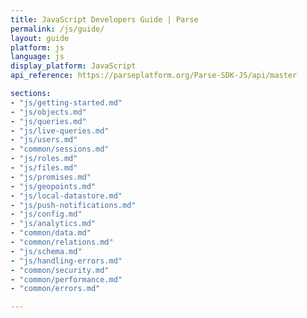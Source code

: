 ```yaml
---
title: JavaScript Developers Guide | Parse
permalink: /js/guide/
layout: guide
platform: js
language: js
display_platform: JavaScript
api_reference: https://parseplatform.org/Parse-SDK-JS/api/master

sections:
- "js/getting-started.md"
- "js/objects.md"
- "js/queries.md"
- "js/live-queries.md"
- "js/users.md"
- "common/sessions.md"
- "js/roles.md"
- "js/files.md"
- "js/promises.md"
- "js/geopoints.md"
- "js/local-datastore.md"
- "js/push-notifications.md"
- "js/config.md"
- "js/analytics.md"
- "common/data.md"
- "common/relations.md"
- "js/schema.md"
- "js/handling-errors.md"
- "common/security.md"
- "common/performance.md"
- "common/errors.md"

---
```


